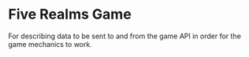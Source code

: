 # Five Realms Game
For describing data to be sent to and from the game API in order for the game mechanics to work.
